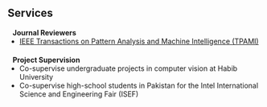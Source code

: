 ## Services

<h4 style="margin:0 10px 0;">Journal Reviewers</h4>

<ul style="margin:0 0 20px;">
  <li><a href="https://www.computer.org/csdl/journal/tp"><autocolor>IEEE Transactions on Pattern Analysis and Machine Intelligence (TPAMI)</autocolor></a></li>
</ul>

<h4 style="margin:0 10px 0;">Project Supervision</h4>

<ul style="margin:0 0 20px;">
  <li><autocolor>Co-supervise undergraduate projects in computer vision at Habib University</autocolor></li>
  <li><autocolor>Co-supervise high-school students in Pakistan for the Intel International Science and Engineering Fair (ISEF)</autocolor></li>
</ul>